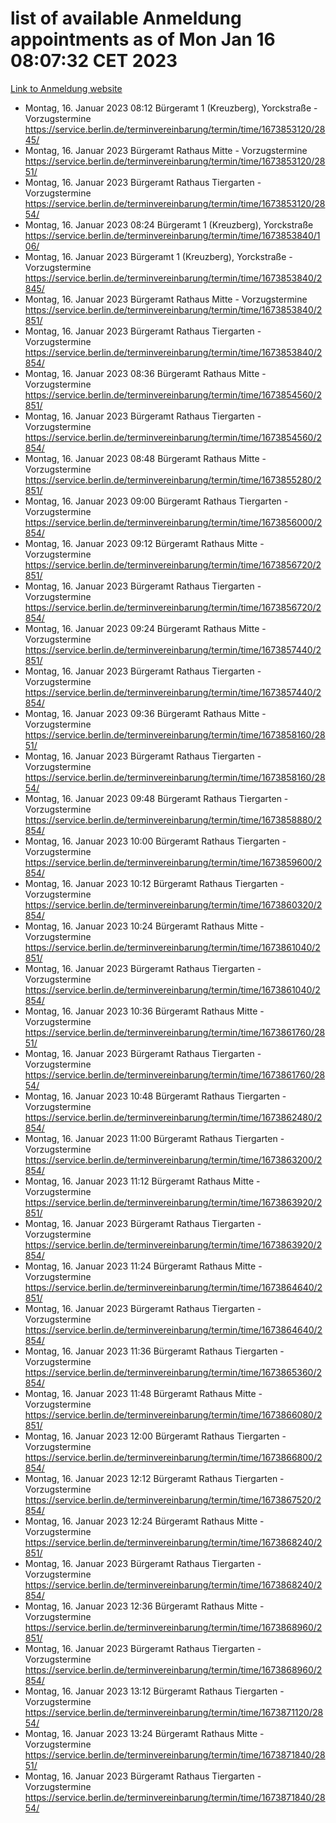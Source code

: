 # list of available Anmeldung appointments as of Mon Jan 16 08:07:32 CET 2023
[Link to Anmeldung website](https://service.berlin.de/terminvereinbarung/termin/tag.php?termin=0&anliegen[]=120686&dienstleisterlist=122210,122217,327316,122219,327312,122227,327314,122231,327346,122243,327348,122252,329742,122260,329745,122262,329748,122254,329751,122271,327278,122273,327274,122277,327276,330436,122280,327294,122282,327290,122284,327292,327539,122291,327270,122285,327266,122286,327264,122296,327268,150230,329760,122301,327282,122297,327286,122294,327284,122312,329763,122314,329775,122304,327330,122311,327334,122309,327332,122281,327352,122279,329772,122276,327324,122274,327326,122267,329766,122246,327318,122251,327320,122257,327322,122208,327298,122226,327300,121362,121364&herkunft=http%3A%2F%2Fservice.berlin.de%2Fdienstleistung%2F120686%2F)
- Montag, 16. Januar 2023 08:12 Bürgeramt 1 (Kreuzberg), Yorckstraße - Vorzugstermine https://service.berlin.de/terminvereinbarung/termin/time/1673853120/2845/
- Montag, 16. Januar 2023  Bürgeramt Rathaus Mitte - Vorzugstermine https://service.berlin.de/terminvereinbarung/termin/time/1673853120/2851/
- Montag, 16. Januar 2023  Bürgeramt Rathaus Tiergarten - Vorzugstermine https://service.berlin.de/terminvereinbarung/termin/time/1673853120/2854/
- Montag, 16. Januar 2023 08:24 Bürgeramt 1 (Kreuzberg), Yorckstraße https://service.berlin.de/terminvereinbarung/termin/time/1673853840/106/
- Montag, 16. Januar 2023  Bürgeramt 1 (Kreuzberg), Yorckstraße - Vorzugstermine https://service.berlin.de/terminvereinbarung/termin/time/1673853840/2845/
- Montag, 16. Januar 2023  Bürgeramt Rathaus Mitte - Vorzugstermine https://service.berlin.de/terminvereinbarung/termin/time/1673853840/2851/
- Montag, 16. Januar 2023  Bürgeramt Rathaus Tiergarten - Vorzugstermine https://service.berlin.de/terminvereinbarung/termin/time/1673853840/2854/
- Montag, 16. Januar 2023 08:36 Bürgeramt Rathaus Mitte - Vorzugstermine https://service.berlin.de/terminvereinbarung/termin/time/1673854560/2851/
- Montag, 16. Januar 2023  Bürgeramt Rathaus Tiergarten - Vorzugstermine https://service.berlin.de/terminvereinbarung/termin/time/1673854560/2854/
- Montag, 16. Januar 2023 08:48 Bürgeramt Rathaus Mitte - Vorzugstermine https://service.berlin.de/terminvereinbarung/termin/time/1673855280/2851/
- Montag, 16. Januar 2023 09:00 Bürgeramt Rathaus Tiergarten - Vorzugstermine https://service.berlin.de/terminvereinbarung/termin/time/1673856000/2854/
- Montag, 16. Januar 2023 09:12 Bürgeramt Rathaus Mitte - Vorzugstermine https://service.berlin.de/terminvereinbarung/termin/time/1673856720/2851/
- Montag, 16. Januar 2023  Bürgeramt Rathaus Tiergarten - Vorzugstermine https://service.berlin.de/terminvereinbarung/termin/time/1673856720/2854/
- Montag, 16. Januar 2023 09:24 Bürgeramt Rathaus Mitte - Vorzugstermine https://service.berlin.de/terminvereinbarung/termin/time/1673857440/2851/
- Montag, 16. Januar 2023  Bürgeramt Rathaus Tiergarten - Vorzugstermine https://service.berlin.de/terminvereinbarung/termin/time/1673857440/2854/
- Montag, 16. Januar 2023 09:36 Bürgeramt Rathaus Mitte - Vorzugstermine https://service.berlin.de/terminvereinbarung/termin/time/1673858160/2851/
- Montag, 16. Januar 2023  Bürgeramt Rathaus Tiergarten - Vorzugstermine https://service.berlin.de/terminvereinbarung/termin/time/1673858160/2854/
- Montag, 16. Januar 2023 09:48 Bürgeramt Rathaus Tiergarten - Vorzugstermine https://service.berlin.de/terminvereinbarung/termin/time/1673858880/2854/
- Montag, 16. Januar 2023 10:00 Bürgeramt Rathaus Tiergarten - Vorzugstermine https://service.berlin.de/terminvereinbarung/termin/time/1673859600/2854/
- Montag, 16. Januar 2023 10:12 Bürgeramt Rathaus Tiergarten - Vorzugstermine https://service.berlin.de/terminvereinbarung/termin/time/1673860320/2854/
- Montag, 16. Januar 2023 10:24 Bürgeramt Rathaus Mitte - Vorzugstermine https://service.berlin.de/terminvereinbarung/termin/time/1673861040/2851/
- Montag, 16. Januar 2023  Bürgeramt Rathaus Tiergarten - Vorzugstermine https://service.berlin.de/terminvereinbarung/termin/time/1673861040/2854/
- Montag, 16. Januar 2023 10:36 Bürgeramt Rathaus Mitte - Vorzugstermine https://service.berlin.de/terminvereinbarung/termin/time/1673861760/2851/
- Montag, 16. Januar 2023  Bürgeramt Rathaus Tiergarten - Vorzugstermine https://service.berlin.de/terminvereinbarung/termin/time/1673861760/2854/
- Montag, 16. Januar 2023 10:48 Bürgeramt Rathaus Tiergarten - Vorzugstermine https://service.berlin.de/terminvereinbarung/termin/time/1673862480/2854/
- Montag, 16. Januar 2023 11:00 Bürgeramt Rathaus Tiergarten - Vorzugstermine https://service.berlin.de/terminvereinbarung/termin/time/1673863200/2854/
- Montag, 16. Januar 2023 11:12 Bürgeramt Rathaus Mitte - Vorzugstermine https://service.berlin.de/terminvereinbarung/termin/time/1673863920/2851/
- Montag, 16. Januar 2023  Bürgeramt Rathaus Tiergarten - Vorzugstermine https://service.berlin.de/terminvereinbarung/termin/time/1673863920/2854/
- Montag, 16. Januar 2023 11:24 Bürgeramt Rathaus Mitte - Vorzugstermine https://service.berlin.de/terminvereinbarung/termin/time/1673864640/2851/
- Montag, 16. Januar 2023  Bürgeramt Rathaus Tiergarten - Vorzugstermine https://service.berlin.de/terminvereinbarung/termin/time/1673864640/2854/
- Montag, 16. Januar 2023 11:36 Bürgeramt Rathaus Tiergarten - Vorzugstermine https://service.berlin.de/terminvereinbarung/termin/time/1673865360/2854/
- Montag, 16. Januar 2023 11:48 Bürgeramt Rathaus Mitte - Vorzugstermine https://service.berlin.de/terminvereinbarung/termin/time/1673866080/2851/
- Montag, 16. Januar 2023 12:00 Bürgeramt Rathaus Tiergarten - Vorzugstermine https://service.berlin.de/terminvereinbarung/termin/time/1673866800/2854/
- Montag, 16. Januar 2023 12:12 Bürgeramt Rathaus Tiergarten - Vorzugstermine https://service.berlin.de/terminvereinbarung/termin/time/1673867520/2854/
- Montag, 16. Januar 2023 12:24 Bürgeramt Rathaus Mitte - Vorzugstermine https://service.berlin.de/terminvereinbarung/termin/time/1673868240/2851/
- Montag, 16. Januar 2023  Bürgeramt Rathaus Tiergarten - Vorzugstermine https://service.berlin.de/terminvereinbarung/termin/time/1673868240/2854/
- Montag, 16. Januar 2023 12:36 Bürgeramt Rathaus Mitte - Vorzugstermine https://service.berlin.de/terminvereinbarung/termin/time/1673868960/2851/
- Montag, 16. Januar 2023  Bürgeramt Rathaus Tiergarten - Vorzugstermine https://service.berlin.de/terminvereinbarung/termin/time/1673868960/2854/
- Montag, 16. Januar 2023 13:12 Bürgeramt Rathaus Tiergarten - Vorzugstermine https://service.berlin.de/terminvereinbarung/termin/time/1673871120/2854/
- Montag, 16. Januar 2023 13:24 Bürgeramt Rathaus Mitte - Vorzugstermine https://service.berlin.de/terminvereinbarung/termin/time/1673871840/2851/
- Montag, 16. Januar 2023  Bürgeramt Rathaus Tiergarten - Vorzugstermine https://service.berlin.de/terminvereinbarung/termin/time/1673871840/2854/

